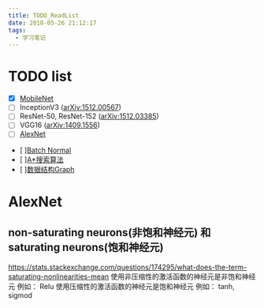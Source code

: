 ```yaml
---
title: TODO_ReadList
date: 2018-05-26 21:12:17
tags:
  - 学习笔记
---
```


# TODO list
- [x] [MobileNet](https://arxiv.org/pdf/1704.04861.pdf)
- [ ] InceptionV3 ([arXiv:1512.00567](https://arxiv.org/abs/1512.00567))
- [ ] ResNet-50, ResNet-152  ([arXiv:1512.03385](https://arxiv.org/abs/1512.03385))
- [ ] VGG16  ([arXiv:1409.1556](https://arxiv.org/abs/1409.1556))
- [ ] [AlexNet ](http://papers.nips.cc/paper/4824-imagenet-classification-with-deep-convolutional-neural-networks.pdf)
- [ ][Batch Normal](https://arxiv.org/pdf/1502.03167.pdf)
- [ ][A*搜索算法](https://zh.wikipedia.org/wiki/A*%E6%90%9C%E5%B0%8B%E6%BC%94%E7%AE%97%E6%B3%95)
- [ ][数据结构Graph](https://en.wikipedia.org/wiki/Graph_(abstract_data_type))

# AlexNet
## non-saturating neurons(非饱和神经元) 和 saturating neurons(饱和神经元)
https://stats.stackexchange.com/questions/174295/what-does-the-term-saturating-nonlinearities-mean
使用非压缩性的激活函数的神经元是非饱和神经元
例如： Relu
使用压缩性的激活函数的神经元是饱和神经元
例如： tanh, sigmod
